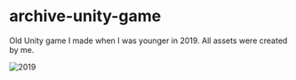 # archive-unity-game
Old Unity game I made when I was younger in 2019. All assets were created by me.

![2019](https://github.com/xegativ/archive-unity-game/assets/52055203/3dd36605-4bf5-486a-9853-8b57dd618a31)
